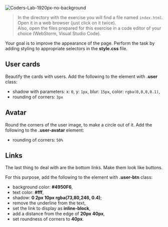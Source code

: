 ![Coders-Lab-1920px-no-background](https://user-images.githubusercontent.com/30623667/104709394-2cabee80-571f-11eb-9518-ea6a794e558e.png)


> In the directory with the exercise you will find a file named `index.html`. Open it in a web browser (just click on it twice).  
> Also, open the files prepared for this exercise in a code editor of your choice (WebStorm, Visual Studio Code).

Your goal is to improve the appearance of the page. Perform the task by adding styling to appropriate selectors in the **style.css** file.


## User cards

Beautify the cards with users.
Add the following to the element with **.user** class:
* shadow with parameters: x: `0`, y: `1px`, blur: `15px`, color: `rgba(0,0,0,0.1)`,
* rounding of corners: `3px`


## Avatar

Round the corners of the user image, to make a circle out of it.
Add the following to the **.user-avatar** element:
* rounding of corners: `50%`


## Links

The last thing to deal with are the bottom links. Make them look like buttons.

For this purpose, add the following to the element with **.user-btn** class:
* background color: **#4950F6**,
* text color: **#fff**,
* shadow: **0 2px 10px rgba(73,80,246, 0.4)**;
* remove the underline from the text,
* set the link to display as **inline-block**,
* add a distance from the edge of **20px 40px**,
* set roundness of corners to **40px**.
